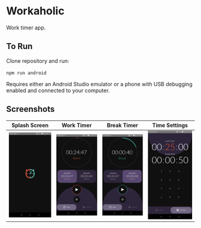 # Workaholic
Work timer app.

## To Run

Clone repository and run:

`npm run android`

Requires either an Android Studio emulator or a phone with USB debugging enabled and connected to your computer.


## Screenshots

| Splash Screen | Work Timer | Break Timer | Time Settings |
| ----- | ----- | ----- | ----- |
| <img src="./screenshots/splash.jpg" width="200"> | <img src="./screenshots/work.jpg" width="200"> | <img src="./screenshots/break.jpg" width="200"> | <img src="./screenshots/settings.jpg" width="200"> |
